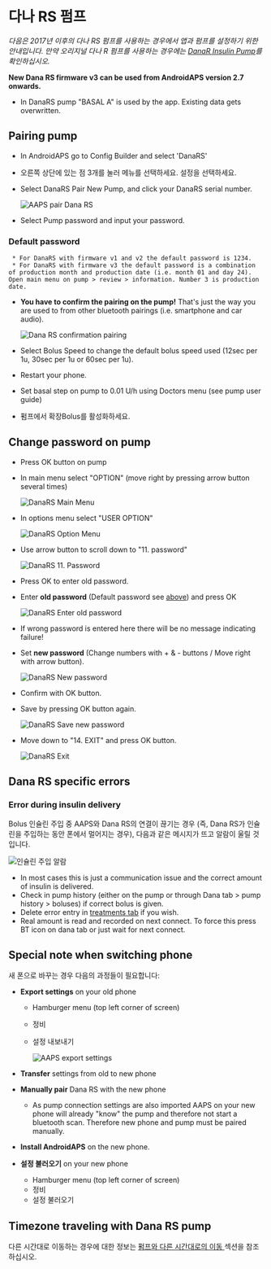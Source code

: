 # 다나 RS 펌프

*다음은 2017년 이후의 다나 RS 펌프를 사용하는 경우에서 앱과 펌프를 설정하기 위한 안내입니다. 만약 오리지널 다나 R 펌프를 사용하는 경우에는 [DanaR Insulin Pump](./DanaR-Insulin-Pump)를 확인하십시오.*

**New Dana RS firmware v3 can be used from AndroidAPS version 2.7 onwards.**

* In DanaRS pump "BASAL A" is used by the app. Existing data gets overwritten.

## Pairing pump

* In AndroidAPS go to Config Builder and select 'DanaRS'

* 오른쪽 상단에 있는 점 3개를 눌러 메뉴를 선택하세요. 설정을 선택하세요.

* Select DanaRS Pair New Pump, and click your DanaRS serial number.
  
  ![AAPS pair Dana RS](../images/AAPS_DanaRSPairing.png)

* Select Pump password and input your password.

### Default password

     * For DanaRS with firmware v1 and v2 the default password is 1234.
     * For DanaRS with firmware v3 the default password is a combination of production month and production date (i.e. month 01 and day 24). Open main menu on pump > review > information. Number 3 is production date.
    

* **You have to confirm the pairing on the pump!** That's just the way you are used to from other bluetooth pairings (i.e. smartphone and car audio).
  
  ![Dana RS confirmation pairing](../images/DanaRS_Pairing.png)

* Select Bolus Speed to change the default bolus speed used (12sec per 1u, 30sec per 1u or 60sec per 1u).

* Restart your phone.

* Set basal step on pump to 0.01 U/h using Doctors menu (see pump user guide)

* 펌프에서 확장Bolus를 활성화하세요.

## Change password on pump

* Press OK button on pump
* In main menu select "OPTION" (move right by pressing arrow button several times)
  
  ![DanaRS Main Menu](../images/DanaRSPW_01_MainMenu.png)

* In options menu select "USER OPTION"
  
  ![DanaRS Option Menu](../images/DanaRSPW_02_OptionMenu.png)

* Use arrow button to scroll down to "11. password"
  
  ![DanaRS 11. Password](../images/DanaRSPW_03_11PW.png)

* Press OK to enter old password.

* Enter **old password** (Default password see [above](#default-password)) and press OK
  
  ![DanaRS Enter old password](../images/DanaRSPW_04_11PWenter.png)

* If wrong password is entered here there will be no message indicating failure!

* Set **new password** (Change numbers with + & - buttons / Move right with arrow button).
  
  ![DanaRS New password](../images/DanaRSPW_05_PWnew.png)

* Confirm with OK button.

* Save by pressing OK button again.
  
  ![DanaRS Save new password](../images/DanaRSPW_06_PWnewSave.png)

* Move down to "14. EXIT" and press OK button.
  
  ![DanaRS Exit](../images/DanaRSPW_07_Exit.png)

## Dana RS specific errors

### Error during insulin delivery

Bolus 인슐린 주입 중 AAPS와 Dana RS의 연결이 끊기는 경우 (즉, Dana RS가 인슐린을 주입하는 동안 폰에서 멀어지는 경우), 다음과 같은 메시지가 뜨고 알람이 울릴 것입니다.

![인슐린 주입 알람](../images/DanaRS_Error_bolus.png)

* In most cases this is just a communication issue and the correct amount of insulin is delivered.
* Check in pump history (either on the pump or through Dana tab > pump history > boluses) if correct bolus is given.
* Delete error entry in [treatments tab](../Getting-Started/Screenshots#carb-correction) if you wish.
* Real amount is read and recorded on next connect. To force this press BT icon on dana tab or just wait for next connect.

## Special note when switching phone

새 폰으로 바꾸는 경우 다음의 과정들이 필요합니다:

* **Export settings** on your old phone
  
  * Hamburger menu (top left corner of screen)
  * 정비
  * 설정 내보내기
    
    ![AAPS export settings](../images/AAPS_ExportSettings.png)

* **Transfer** settings from old to new phone

* **Manually pair** Dana RS with the new phone 
  * As pump connection settings are also imported AAPS on your new phone will already "know" the pump and therefore not start a bluetooth scan. Therefore new phone and pump must be paired manually.
* **Install AndroidAPS** on the new phone.
* **설정 불러오기** on your new phone 
  * Hamburger menu (top left corner of screen)
  * 정비
  * 설정 불러오기

## Timezone traveling with Dana RS pump

다른 시간대로 이동하는 경우에 대한 정보는 [펌프와 다른 시간대로의 이동 ](../Usage/Timezone-traveling#danarv2-danars) 섹션을 참조하십시오.